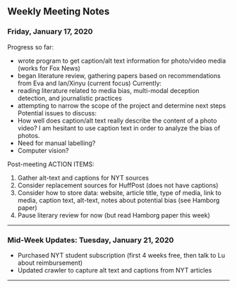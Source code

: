 ## Weekly Meeting Notes

### Friday, January 17, 2020

Progress so far:
- wrote program to get caption/alt text information for photo/video media (works for Fox News)
- began literature review, gathering papers based on recommendations from Eva and Ian/Xinyu (current focus)
Currently:
- reading literature related to media bias, multi-modal deception detection, and journalistic practices
- attempting to narrow the scope of the project and determine next steps
Potential issues to discuss:
- How well does caption/alt text really describe the content of a photo video? I am hesitant to use caption text in order to analyze the bias of photos.
- Need for manual labelling?
- Computer vision?

Post-meeting ACTION ITEMS:
1. Gather alt-text and captions for NYT sources
2. Consider replacement sources for HuffPost (does not have captions)
3. Consider how to store data: website, article title, type of media, link to media, caption text, alt-text, notes about potential bias (see Hamborg paper)
4. Pause literary review for now (but read Hamborg paper this week)

---

###  Mid-Week Updates: Tuesday, January 21, 2020

- Purchased NYT student subscription (first 4 weeks free, then talk to Lu about reimbursement)
- Updated crawler to capture alt text and captions from NYT articles

---
